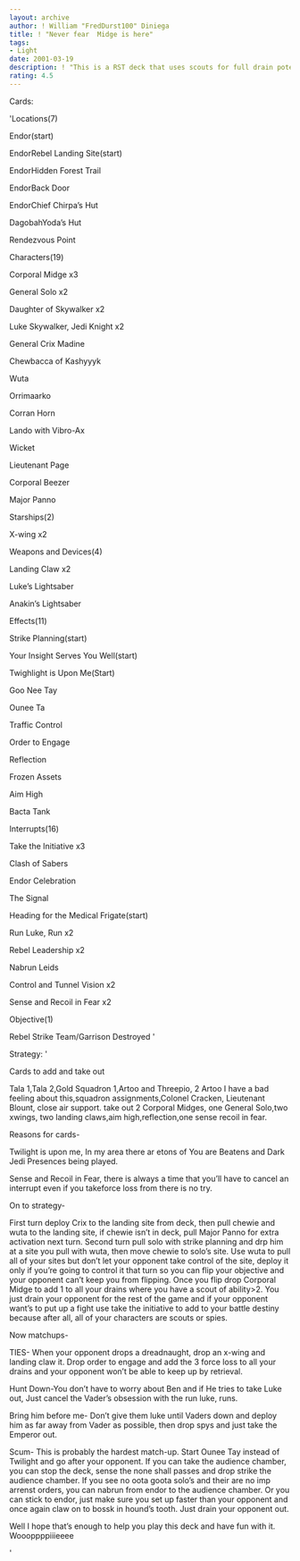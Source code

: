 ```yaml
---
layout: archive
author: ! William "FredDurst100" Diniega
title: ! "Never fear  Midge is here"
tags:
- Light
date: 2001-03-19
description: ! "This is a RST deck that uses scouts for full drain potential."
rating: 4.5
---
```

Cards: 

'Locations(7)

Endor(start)

EndorRebel Landing Site(start)

EndorHidden Forest Trail

EndorBack Door

EndorChief Chirpa’s Hut

DagobahYoda’s Hut

Rendezvous Point


Characters(19)

Corporal Midge x3

General Solo x2

Daughter of Skywalker x2

Luke Skywalker, Jedi Knight x2

General Crix Madine 

Chewbacca of Kashyyyk

Wuta

Orrimaarko

Corran Horn

Lando with Vibro-Ax

Wicket

Lieutenant Page

Corporal Beezer

Major Panno


Starships(2)

X-wing x2


Weapons and Devices(4)

Landing Claw x2

Luke’s Lightsaber

Anakin’s Lightsaber


Effects(11)

Strike Planning(start)

Your Insight Serves You Well(start)

Twighlight is Upon Me(Start)

Goo Nee Tay

Ounee Ta

Traffic Control

Order to Engage

Reflection

Frozen Assets

Aim High

Bacta Tank


Interrupts(16)

Take the Initiative x3

Clash of Sabers

Endor Celebration

The Signal

Heading for the Medical Frigate(start)

Run Luke, Run x2

Rebel Leadership x2

Nabrun Leids

Control and Tunnel Vision x2

Sense and Recoil in Fear x2


Objective(1)

Rebel Strike Team/Garrison Destroyed '

Strategy: '

Cards to add and take out

Tala 1,Tala 2,Gold Squadron 1,Artoo and Threepio, 2 Artoo I have a bad feeling about this,squadron assignments,Colonel Cracken, Lieutenant Blount, close air support. take out 2 Corporal Midges, one General Solo,two xwings, two landing claws,aim high,reflection,one sense recoil in fear.


Reasons for cards-

Twilight is upon me, In my area there ar etons of You are Beatens and Dark Jedi Presences being played.

Sense and Recoil in Fear, there is always a time that you’ll have to cancel an interrupt even if you takeforce loss from there is no try.


On to strategy-

First turn deploy Crix to the landing site from deck, then pull chewie and wuta to the landing site, if chewie isn’t in deck, pull Major Panno for extra activation next turn.  Second turn pull solo with strike planning and drp him at a site you pull with wuta, then move chewie to solo’s site.  Use wuta to pull all of your sites but don’t let your opponent take control of the site, deploy it only if you’re going to control it that turn so you can flip your objective and your opponent can’t keep you from flipping.  Once you flip drop Corporal Midge to add 1 to all your drains where you have a scout of ability>2.  You just drain your opponent for the rest of the game and if your opponent want’s to put up a fight use take the initiative to add to your battle destiny because after all, all of your characters are scouts or spies.


Now matchups-

 TIES- When your opponent drops a dreadnaught, drop an x-wing and landing claw it. Drop order to engage and add the 3 force loss to all your drains and your opponent won’t be able to keep up by retrieval.


Hunt Down-You don’t have to worry about Ben and if He tries to take Luke out, Just cancel the Vader’s obsession with the run luke, runs.


Bring him before me- Don’t give them luke until Vaders down and deploy him as far away from Vader as possible, then drop spys and just take the Emperor out.  


Scum- This is probably the hardest match-up.  Start Ounee Tay instead of Twilight and go after your opponent. If you can take the audience chamber, you can stop the deck, sense the none shall passes and drop strike the audience chamber.  If you see no oota goota solo’s and their are no imp arrenst orders, you can nabrun from endor to the audience chamber.  Or you can stick to endor, just make sure you set up faster than your opponent and once again claw on to bossk in hound’s tooth.  Just drain your opponent out.


Well I hope that’s enough to help you play this deck and have fun with it.  Woooppppiiieeee


'